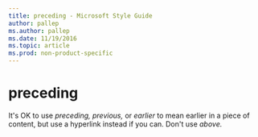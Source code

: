 ```yaml
---
title: preceding - Microsoft Style Guide
author: pallep
ms.author: pallep
ms.date: 11/19/2016
ms.topic: article
ms.prod: non-product-specific
---
```


# preceding

It's OK to use *preceding,* *previous,* or *earlier* to mean earlier in a piece of content, but use a hyperlink instead if you can. Don't use *above.* 
